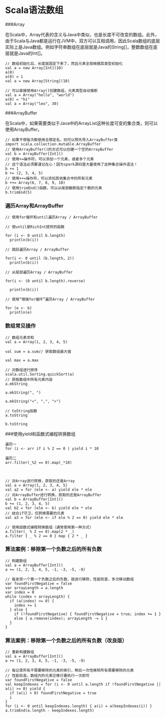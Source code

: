 # Scala语法数组


###Array

在Scala中，Array代表的含义与Java中类似，也是长度不可改变的数组。此外，由于Scala与Java都是运行在JVM中，双方可以互相调用，因此Scala数组的底层实际上是Java数组。例如字符串数组在底层就是Java的String[]，整数数组在底层就是Java的Int[]。```
// 数组初始化后，长度就固定下来了，而且元素全部根据其类型初始化val a = new Array[Int](10)a(0)a(0) = 1val a = new Array[String](10)// 可以直接使用Array()创建数组，元素类型自动推断val a = Array("hello", "world")a(0) = "hi"val a = Array("leo", 30)

```

###ArrayBuffer

在Scala中，如果需要类似于Java中的ArrayList这种长度可变的集合类，则可以使用ArrayBuffer。```
// 如果不想每次都使用全限定名，则可以预先导入ArrayBuffer类import scala.collection.mutable.ArrayBuffer// 使用ArrayBuffer()的方式可以创建一个空的ArrayBufferval b = ArrayBuffer[Int]()// 使用+=操作符，可以添加一个元素，或者多个元素// 这个语法必须要谨记在心！因为spark源码里大量使用了这种集合操作语法！b += 1b += (2, 3, 4, 5)// 使用++=操作符，可以添加其他集合中的所有元素b ++= Array(6, 7, 8, 9, 10)// 使用trimEnd()函数，可以从尾部截断指定个数的元素b.trimEnd(5)
```### 遍历Array和ArrayBuffer```// 使用for循环和until遍历Array / ArrayBuffer// 使until是RichInt提供的函数for (i <- 0 until b.length)  println(b(i))
  // 跳跃遍历Array / ArrayBufferfor(i <- 0 until (b.length, 2))  println(b(i))// 从尾部遍历Array / ArrayBufferfor(i <- (0 until b.length).reverse)  println(b(i))// 使用“增强for循环”遍历Array / ArrayBufferfor (e <- b)  println(e)```### 数组常见操作```// 数组元素求和val a = Array(1, 2, 3, 4, 5)
val sum = a.sum// 获取数组最大值val max = a.max// 对数组进行排序scala.util.Sorting.quickSort(a)// 获取数组中所有元素内容a.mkStringa.mkString(", ")a.mkString("<", ",", ">")// toString函数a.toStringb.toString```###使用yield和函数式编程转换数组```
遍历一
for (i <- arr if i % 2 == 0 ) yield i * 10

遍历二
arr.filter(_%2 == 0).map(_*10)



// 对Array进行转换，获取的还是Arrayval a = Array(1, 2, 3, 4, 5)val a2 = for (ele <- a) yield ele * ele// 对ArrayBuffer进行转换，获取的还是ArrayBufferval b = ArrayBuffer[Int]()b += (1, 2, 3, 4, 5)val b2 = for (ele <- b) yield ele * ele// 结合if守卫，仅转换需要的元素val a3 = for (ele <- if ele % 2 == 0) yield ele * ele// 使用函数式编程转换数组（通常使用第一种方式）a.filter(_ % 2 == 0).map(2 * _)a.filter { _ % 2 == 0 } map { 2 * _ }
```### 算法案例：移除第一个负数之后的所有负数

```
// 构建数组val a = ArrayBuffer[Int]()a += (1, 2, 3, 4, 5, -1, -3, -5, -9)// 每发现一个第一个负数之后的负数，就进行移除，性能较差，多次移动数组var foundFirstNegative = falsevar arrayLength = a.lengthvar index = 0while (index < arrayLength) {  if (a(index) >= 0) {    index += 1  } else {    if (!foundFirstNegative) { foundFirstNegative = true; index += 1 }    else { a.remove(index); arrayLength -= 1 }  }} ```### 算法案例：移除第一个负数之后的所有负数（改良版）```
// 重新构建数组val a = ArrayBuffer[Int]()a += (1, 2, 3, 4, 5, -1, -3, -5, -9)// 每记录所有不需要移除的元素的索引，稍后一次性移除所有需要移除的元素// 性能较高，数组内的元素迁移只要执行一次即可var foundFirstNegative = falseval keepIndexes = for (i <- 0 until a.length if !foundFirstNegative || a(i) >= 0) yield {  if (a(i) < 0) foundFirstNegative = true  i}for (i <- 0 until keepIndexes.length) { a(i) = a(keepIndexes(i)) }a.trimEnd(a.length - keepIndexes.length)```


<!--
create time: 2018-02-26 11:56:19
Author: Alfred

This file is created by Marboo<http://marboo.io> template file $MARBOO_HOME/.media/starts/default.md
本文件由 Marboo<http://marboo.io> 模板文件 $MARBOO_HOME/.media/starts/default.md 创建
-->

